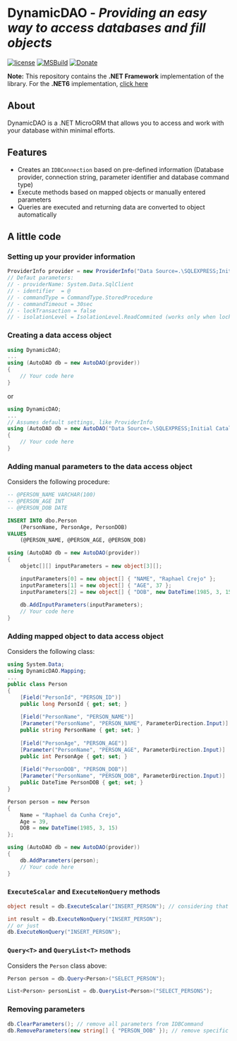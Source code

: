 # DynamicDAO - _Providing an easy way to access databases and fill objects_


[![license](https://img.shields.io/badge/license-MIT-brightgreen)](https://github.com/raphaelcrejo/DynamicDAO/blob/main/LICENSE) [![MSBuild](https://github.com/raphaelcrejo/DynamicDAOfx/actions/workflows/msbuild.yml/badge.svg)](https://github.com/raphaelcrejo/DynamicDAOfx/actions/workflows/msbuild.yml) [![Donate](https://img.shields.io/badge/Donate-PayPal-informational.svg)](https://www.paypal.com/donate/?hosted_button_id=544HTWNBJUUPG)

**Note:** This repository contains the **.NET Framework** implementation of the library. For the **.NET6** implementation, [click here][N6]

## About
DynamicDAO is a .NET MicroORM that allows you to access and work with your database within minimal efforts.

## Features
- Creates an `IDBConnection` based on pre-defined information (Database provider, connection string, parameter identifier and database command type)
- Execute methods based on mapped objects or manually entered parameters 
- Queries are executed and returning data are converted to object automatically

## A little code
### Setting up your provider information

```csharp
ProviderInfo provider = new ProviderInfo("Data Source=.\SQLEXPRESS;Initial Catalog=tempdb;User ID=sa;Password=adm")
// Defaut parameters: 
// - providerName: System.Data.SqlClient
// - identifier  = @
// - commandType = CommandType.StoredProcedure
// - commandTimeout = 30sec
// - lockTransaction = false
// - isolationLevel = IsolationLevel.ReadCommited (works only when lockTransaction is true)
```

### Creating a data access object

```csharp
using DynamicDAO;
...
using (AutoDAO db = new AutoDAO(provider))
{
    // Your code here
}
```
or
```csharp
using DynamicDAO;
...
// Assumes default settings, like ProviderInfo
using (AutoDAO db = new AutoDAO("Data Source=.\SQLEXPRESS;Initial Catalog=tempdb;User ID=sa;Password=adm"))
{
    // Your code here
}
```

### Adding manual parameters to the data access object

Considers the following procedure:

```sql
-- @PERSON_NAME VARCHAR(100)
-- @PERSON_AGE INT
-- @PERSON_DOB DATE

INSERT INTO dbo.Person
    (PersonName, PersonAge, PersonDOB)
VALUES
    (@PERSON_NAME, @PERSON_AGE, @PERSON_DOB)
```

```csharp
using (AutoDAO db = new AutoDAO(provider))
{
    objetc[][] inputParameters = new object[3][];

    inputParameters[0] = new object[] { "NAME", "Raphael Crejo" };
    inputParameters[1] = new object[] { "AGE", 37 };
    inputParameters[2] = new object[] { "DOB", new DateTime(1985, 3, 15) };
    
    db.AddInputParameters(inputParameters);
    // Your code here
}
```

### Adding mapped object to data access object

Considers the following class:

```csharp
using System.Data;
using DynamicDAO.Mapping;
...
public class Person
{
    [Field("PersonId", "PERSON_ID")]
    public long PersonId { get; set; }
    
    [Field("PersonName", "PERSON_NAME")]
    [Parameter("PersonName", "PERSON_NAME", ParameterDirection.Input)]
    public string PersonName { get; set; }
    
    [Field("PersonAge", "PERSON_AGE")]
    [Parameter("PersonName", "PERSON_AGE", ParameterDirection.Input)]
    public int PersonAge { get; set; }
    
    [Field("PersonDOB", "PERSON_DOB")]
    [Parameter("PersonName", "PERSON_DOB", ParameterDirection.Input)]
    public DateTime PersonDOB { get; set; }
}
```

```csharp
Person person = new Person
{
    Name = "Raphael da Cunha Crejo",
    Age = 39,
    DOB = new DateTime(1985, 3, 15)
};

using (AutoDAO db = new AutoDAO(provider))
{
    db.AddParameters(person);
    // Your code here
}
```

### `ExecuteScalar` and `ExecuteNonQuery` methods

```csharp
object result = db.ExecuteScalar("INSERT_PERSON"); // considering that your stored procedure returns the Person ID
```
```csharp
int result = db.ExecuteNonQuery("INSERT_PERSON");
// or just
db.ExecuteNonQuery("INSERT_PERSON");
```

### `Query<T>` and `QueryList<T>` methods

Considers the `Person` class above:

```csharp
Person person = db.Query<Person>("SELECT_PERSON");
```

```csharp
List<Person> personList = db.QueryList<Person>("SELECT_PERSONS");
```

### Removing parameters

```csharp
db.ClearParameters(); // remove all parameters from IDBCommand
db.RemoveParameters(new string[] { "PERSON_DOB" }); // remove specific parameter from IDBCommand
```

[//]: #
[N6]: <https://github.com/raphaelcrejo/DynamicDAO>
[Lic]: <https://github.com/raphaelcrejo/DynamicDAOfx/blob/main/LICENSE>
